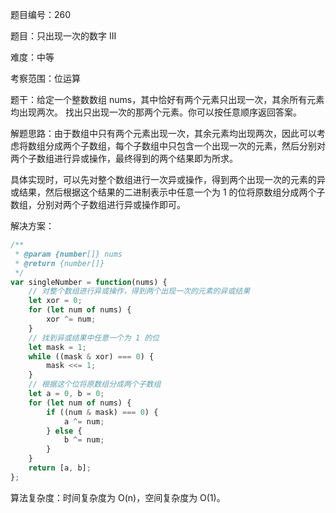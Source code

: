 题目编号：260

题目：只出现一次的数字 III

难度：中等

考察范围：位运算

题干：给定一个整数数组 nums，其中恰好有两个元素只出现一次，其余所有元素均出现两次。 找出只出现一次的那两个元素。你可以按任意顺序返回答案。

解题思路：由于数组中只有两个元素出现一次，其余元素均出现两次，因此可以考虑将数组分成两个子数组，每个子数组中只包含一个出现一次的元素，然后分别对两个子数组进行异或操作，最终得到的两个结果即为所求。

具体实现时，可以先对整个数组进行一次异或操作，得到两个出现一次的元素的异或结果，然后根据这个结果的二进制表示中任意一个为 1 的位将原数组分成两个子数组，分别对两个子数组进行异或操作即可。

解决方案：

```javascript
/**
 * @param {number[]} nums
 * @return {number[]}
 */
var singleNumber = function(nums) {
    // 对整个数组进行异或操作，得到两个出现一次的元素的异或结果
    let xor = 0;
    for (let num of nums) {
        xor ^= num;
    }
    // 找到异或结果中任意一个为 1 的位
    let mask = 1;
    while ((mask & xor) === 0) {
        mask <<= 1;
    }
    // 根据这个位将原数组分成两个子数组
    let a = 0, b = 0;
    for (let num of nums) {
        if ((num & mask) === 0) {
            a ^= num;
        } else {
            b ^= num;
        }
    }
    return [a, b];
};
```

算法复杂度：时间复杂度为 O(n)，空间复杂度为 O(1)。
